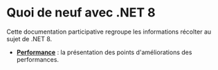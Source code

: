 # Quoi de neuf avec .NET 8

Cette documentation participative regroupe les informations récolter au sujet de .NET 8.

- **[Performance](./performance/performance.md)** : la présentation des points d'améliorations des performances.
